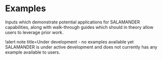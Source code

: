 # Examples

Inputs which demonstrate potential applications for SALAMANDER capabilities,
along with walk-through guides which should in theory allow users to
leverage prior work.

!alert note title=Under development - no examples available yet
SALAMANDER is under active development and does not currently has any example available to users.
